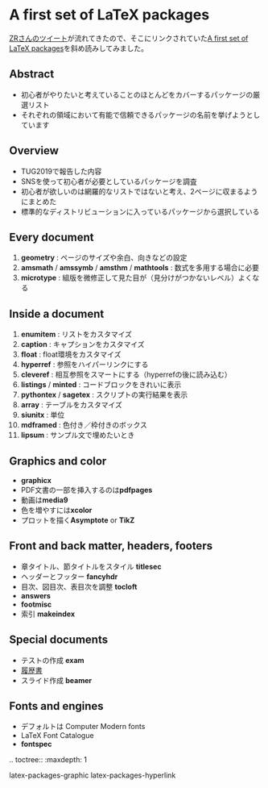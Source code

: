 # A first set of LaTeX packages

[ZRさんのツイート](https://twitter.com/zr_tex8r/status/1557559175453872128)が流れてきたので、そこにリンクされていた[A first set of LaTeX packages](https://tug.org/TUGboat/tb41-2/tb128heff-packages.pdf)を斜め読みしてみました。

## Abstract

- 初心者がやりたいと考えていることのほとんどをカバーするパッケージの厳選リスト
- それぞれの領域において有能で信頼できるパッケージの名前を挙げようとしています

## Overview

- TUG2019で報告した内容
- SNSを使って初心者が必要としているパッケージを調査
- 初心者が欲しいのは網羅的なリストではないと考え、2ページに収まるようにまとめた
- 標準的なディストリビューションに入っているパッケージから選択している

## Every document

1. **geometry** : ページのサイズや余白、向きなどの設定
1. **amsmath** / **amssymb** / **amsthm** / **mathtools** : 数式を多用する場合に必要
1. **microtype** : 組版を微修正して見た目が（見分けがつかないレベル）よくなる

## Inside a document

1. **enumitem** : リストをカスタマイズ
2. **caption** : キャプションをカスタマイズ
3. **float** : float環境をカスタマイズ
4. **hyperref** : 参照をハイパーリンクにする
5. **cleveref** : 相互参照をスマートにする（hyperrefの後に読み込む）
6. **listings** / **minted** : コードブロックをきれいに表示
7. **pythontex** / **sagetex** : スクリプトの実行結果を表示
8. **array** : テーブルをカスタマイズ
9. **siunitx** : 単位
10. **mdframed** : 色付き／枠付きのボックス
11. **lipsum** : サンプル文で埋めたいとき

## Graphics and color


- **graphicx**
- PDF文書の一部を挿入するのは**pdfpages**
- 動画は**media9**
- 色を増やすには**xcolor**
- プロットを描く**Asymptote** or **TikZ**

## Front and back matter, headers, footers

- 章タイトル、節タイトルをスタイル **titlesec**
- ヘッダーとフッター **fancyhdr**
- 目次、図目次、表目次を調整 **tocloft**
- **answers**
- **footmisc**
- 索引 **makeindex**

## Special documents

- テストの作成 **exam**
- [履歴書](https://ctan.org/topic/cv)
- スライド作成 **beamer**

## Fonts and engines

- デフォルトは Computer Modern fonts
- LaTeX Font Catalogue
- **fontspec**



.. toctree::
   :maxdepth: 1

   latex-packages-graphic
   latex-packages-hyperlink
